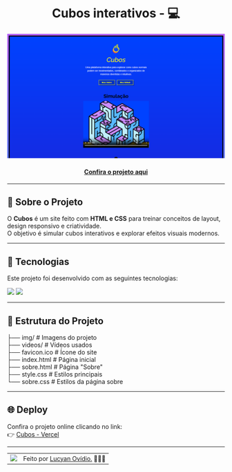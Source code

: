 <h1 align="center">Cubos interativos - 💻</h1>

![Imagem do projeto finalizado](cubos.readme/cubos.png)


<h4 align="center"><a href="https://cubos-seven.vercel.app/">Confira o projeto aqui</a></h4>

---

## 👋 Sobre o Projeto

O **Cubos** é um site feito com **HTML e CSS** para treinar conceitos de layout, design responsivo e criatividade.  
O objetivo é simular cubos interativos e explorar efeitos visuais modernos.

---

## 🚀 Tecnologias
Este projeto foi desenvolvido com as seguintes tecnologias:

<div>
    <img src="https://img.shields.io/badge/HTML5-E34F26?style=for-the-badge&logo=html5&logoColor=white" />
    <img src="https://img.shields.io/badge/CSS3-1572B6?style=for-the-badge&logo=css3&logoColor=white" />
</div>

---

## 📂 Estrutura do Projeto

├── img/ # Imagens do projeto <br>
├── videos/ # Vídeos usados <br>
├── favicon.ico # Ícone do site <br>
├── index.html # Página inicial <br>
├── sobre.html # Página "Sobre" <br>
├── style.css # Estilos principais <br>
└── sobre.css # Estilos da página sobre

---

## 🌐 Deploy
Confira o projeto online clicando no link:  
👉 [Cubos - Vercel](https://cubos-seven.vercel.app/)

---

<table>
  <tr>
    <td>
      <img src="https://github.com/Arianeslf.png" width="100px" />
    </td>
    <td>
      Feito por <a href="https://github.com/Arianeslf">Lucyan Ovídio.</a> 🙋🏻‍♀️
    </td>
  </tr>
</table>
